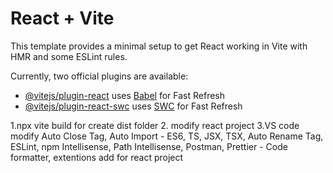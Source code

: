 # React + Vite

This template provides a minimal setup to get React working in Vite with HMR and some ESLint rules.

Currently, two official plugins are available:

- [@vitejs/plugin-react](https://github.com/vitejs/vite-plugin-react/blob/main/packages/plugin-react/README.md) uses [Babel](https://babeljs.io/) for Fast Refresh
- [@vitejs/plugin-react-swc](https://github.com/vitejs/vite-plugin-react-swc) uses [SWC](https://swc.rs/) for Fast Refresh



1.npx vite build for create dist folder
2. modify react project
3.VS code modify Auto Close Tag, Auto Import - ES6, TS, JSX, TSX, Auto Rename Tag, ESLint, npm Intellisense, Path Intellisense, Postman, Prettier - Code formatter,  extentions add for react project